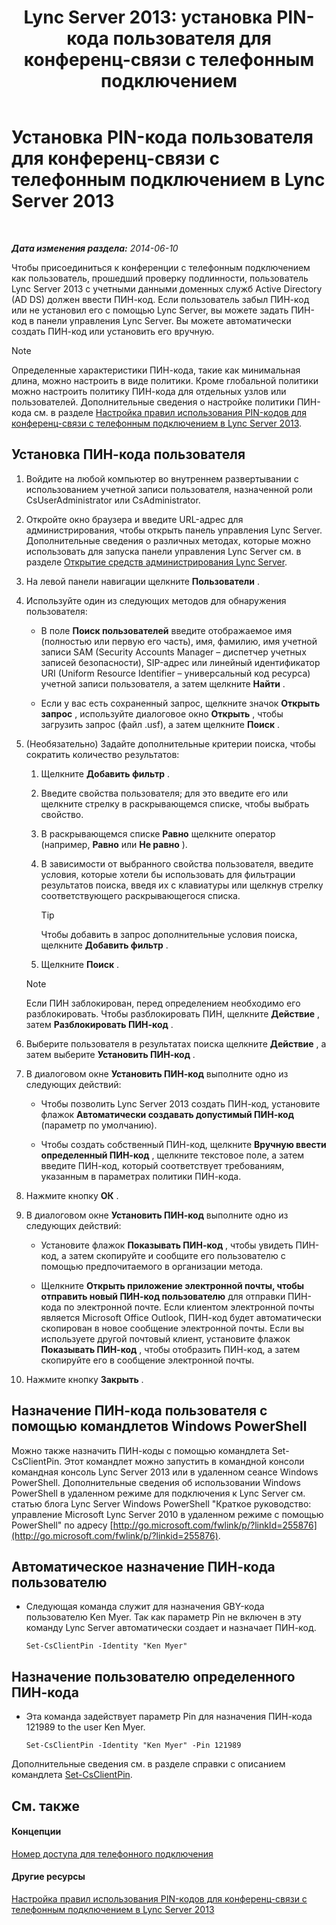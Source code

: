 ﻿---
title: 'Lync Server 2013: установка PIN-кода пользователя для конференц-связи с телефонным подключением'
TOCTitle: Установка PIN-кода пользователя для конференц-связи с телефонным подключением
ms:assetid: 4252b5a5-4267-4513-b18e-0253a8d66f72
ms:mtpsurl: https://technet.microsoft.com/ru-ru/library/Gg520985(v=OCS.15)
ms:contentKeyID: 49309591
ms.date: 05/19/2016
mtps_version: v=OCS.15
ms.translationtype: HT
---

# Установка PIN-кода пользователя для конференц-связи с телефонным подключением в Lync Server 2013

 

_**Дата изменения раздела:** 2014-06-10_

Чтобы присоединиться к конференции с телефонным подключением как пользователь, прошедший проверку подлинности, пользователь Lync Server 2013 с учетными данными доменных служб Active Directory (AD DS) должен ввести ПИН-код. Если пользователь забыл ПИН-код или не установил его с помощью Lync Server, вы можете задать ПИН-код в панели управления Lync Server. Вы можете автоматически создать ПИН-код или установить его вручную.

> [!NOTE]  
> Определенные характеристики ПИН-кода, такие как минимальная длина, можно настроить в виде политики. Кроме глобальной политики можно настроить политику ПИН-кода для отдельных узлов или пользователей. Дополнительные сведения о настройке политики ПИН-кода см. в разделе <a href="lync-server-2013-configure-dial-in-conferencing-personal-identification-number-pin-rules.md">Настройка правил использования PIN-кодов для конференц-связи с телефонным подключением в Lync Server 2013</a>.

## Установка ПИН-кода пользователя

1.  Войдите на любой компьютер во внутреннем развертывании с использованием учетной записи пользователя, назначенной роли CsUserAdministrator или CsAdministrator.

2.  Откройте окно браузера и введите URL-адрес для администрирования, чтобы открыть панель управления Lync Server. Дополнительные сведения о различных методах, которые можно использовать для запуска панели управления Lync Server см. в разделе [Открытие средств администрирования Lync Server](lync-server-2013-open-lync-server-administrative-tools.md).

3.  На левой панели навигации щелкните **Пользователи** .

4.  Используйте один из следующих методов для обнаружения пользователя:
    
      - В поле **Поиск пользователей** введите отображаемое имя (полностью или первую его часть), имя, фамилию, имя учетной записи SAM (Security Accounts Manager – диспетчер учетных записей безопасности), SIP-адрес или линейный идентификатор URI (Uniform Resource Identifier – универсальный код ресурса) учетной записи пользователя, а затем щелкните **Найти** .
    
      - Если у вас есть сохраненный запрос, щелкните значок **Открыть запрос** , используйте диалоговое окно **Открыть** , чтобы загрузить запрос (файл .usf), а затем щелкните **Поиск** .

5.  (Необязательно) Задайте дополнительные критерии поиска, чтобы сократить количество результатов:
    
    1.  Щелкните **Добавить фильтр** .
    
    2.  Введите свойства пользователя; для это введите его или щелкните стрелку в раскрывающемся списке, чтобы выбрать свойство.
    
    3.  В раскрывающемся списке **Равно** щелкните оператор (например, **Равно** или **Не равно** ).
    
    4.  В зависимости от выбранного свойства пользователя, введите условия, которые хотели бы использовать для фильтрации результатов поиска, введя их с клавиатуры или щелкнув стрелку соответствующего раскрывающегося списка.
        

        > [!TIP]
        > Чтобы добавить в запрос дополнительные условия поиска, щелкните <STRONG>Добавить фильтр</STRONG> .

    
    5.  Щелкните **Поиск** .
    
    > [!NOTE]  
    > Если ПИН заблокирован, перед определением необходимо его разблокировать. Чтобы разблокировать ПИН, щелкните <strong>Действие</strong> , затем <strong>Разблокировать ПИН-код</strong> .

6.  Выберите пользователя в результатах поиска щелкните **Действие** , а затем выберите **Установить ПИН-код** .

7.  В диалоговом окне **Установить ПИН-код** выполните одно из следующих действий:
    
      - Чтобы позволить Lync Server 2013 создать ПИН-код, установите флажок **Автоматически создавать допустимый ПИН-код** (параметр по умолчанию).
    
      - Чтобы создать собственный ПИН-код, щелкните **Вручную ввести определенный ПИН-код** , щелкните текстовое поле, а затем введите ПИН-код, который соответствует требованиям, указанным в параметрах политики ПИН-кода.

8.  Нажмите кнопку **ОК** .

9.  В диалоговом окне **Установить ПИН-код** выполните одно из следующих действий:
    
      - Установите флажок **Показывать ПИН-код** , чтобы увидеть ПИН-код, а затем скопируйте и сообщите его пользователю с помощью предпочитаемого в организации метода.
    
      - Щелкните **Открыть приложение электронной почты, чтобы отправить новый ПИН-код пользователю** для отправки ПИН-кода по электронной почте. Если клиентом электронной почты является Microsoft Office Outlook, ПИН-код будет автоматически скопирован в новое сообщение электронной почты. Если вы используете другой почтовый клиент, установите флажок **Показывать ПИН-код** , чтобы отобразить ПИН-код, а затем скопируйте его в сообщение электронной почты.

10. Нажмите кнопку **Закрыть** .

## Назначение ПИН-кода пользователя с помощью командлетов Windows PowerShell

Можно также назначить ПИН-коды с помощью командлета Set-CsClientPin. Этот командлет можно запустить в командной консоли командная консоль Lync Server 2013 или в удаленном сеансе Windows PowerShell. Дополнительные сведения об использовании Windows PowerShell в удаленном режиме для подключения к Lync Server см. статью блога Lync Server Windows PowerShell "Краткое руководство: управление Microsoft Lync Server 2010 в удаленном режиме с помощью PowerShell" по адресу [http://go.microsoft.com/fwlink/p/?linkId=255876](http://go.microsoft.com/fwlink/p/?linkid=255876).

## Автоматическое назначение ПИН-кода пользователю

  - Следующая команда служит для назначения GBY-кода пользователю Ken Myer. Так как параметр Pin не включен в эту команду Lync Server автоматически создает и назначает ПИН-код.
    
        Set-CsClientPin -Identity "Ken Myer" 

## Назначение пользователю определенного ПИН-кода

  - Эта команда задействует параметр Pin для назначения ПИН-кода 121989 to the user Ken Myer.
    
        Set-CsClientPin -Identity "Ken Myer" -Pin 121989

Дополнительные сведения см. в разделе справки с описанием командлета [Set-CsClientPin](https://docs.microsoft.com/en-us/powershell/module/skype/Set-CsClientPin).

## См. также

#### Концепции

[Номер доступа для телефонного подключения](https://technet.microsoft.com/ru-ru/library/gg133674\(v=ocs.15\))  

#### Другие ресурсы

[Настройка правил использования PIN-кодов для конференц-связи с телефонным подключением в Lync Server 2013](lync-server-2013-configure-dial-in-conferencing-personal-identification-number-pin-rules.md)

